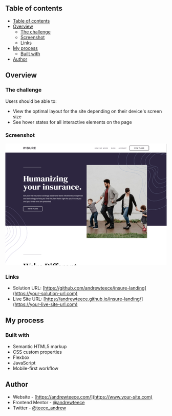 
## Table of contents

- [Table of contents](#table-of-contents)
- [Overview](#overview)
  - [The challenge](#the-challenge)
  - [Screenshot](#screenshot)
  - [Links](#links)
- [My process](#my-process)
  - [Built with](#built-with)
- [Author](#author)


## Overview

### The challenge

Users should be able to:

- View the optimal layout for the site depending on their device's screen size
- See hover states for all interactive elements on the page

### Screenshot

![](./images/screenshot-desktop.png)


### Links

- Solution URL: [https://github.com/andrewteece/insure-landing](https://your-solution-url.com)
- Live Site URL: [https://andrewteece.github.io/insure-landing/](https://your-live-site-url.com)

## My process

### Built with

- Semantic HTML5 markup
- CSS custom properties
- Flexbox
- JavaScript
- Mobile-first workflow

## Author

- Website - [https://andrewteece.com/](https://www.your-site.com)
- Frontend Mentor - [@andrewteece](https://www.frontendmentor.io/profile/yourusername)
- Twitter - [@teece_andrew](https://www.twitter.com/yourusername)

